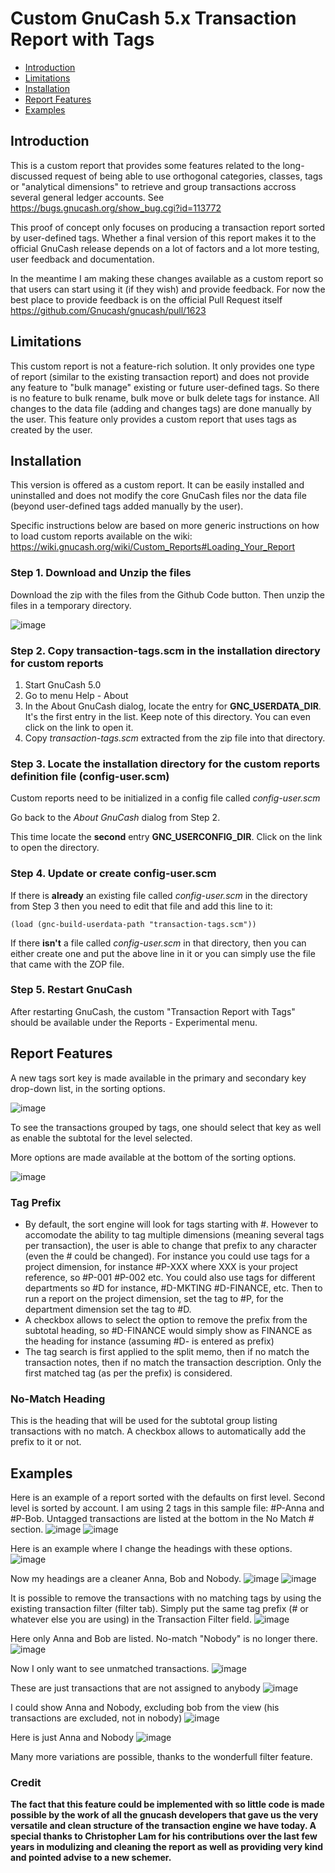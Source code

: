 # Custom GnuCash 5.x Transaction Report with Tags

  * [Introduction](#introduction)
  * [Limitations](#limitations)
  * [Installation](#installation)
  * [Report Features](#report-features)
  * [Examples](#examples)

## Introduction

This is a custom report that provides some features related to the long-discussed request of being able to use orthogonal categories, classes, tags or "analytical dimensions" to retrieve and group transactions accross several general ledger accounts. 
See https://bugs.gnucash.org/show_bug.cgi?id=113772

This proof of concept only focuses on producing a transaction report sorted by user-defined tags. Whether a final version of this report makes it to the official GnuCash release depends on a lot of factors and a lot more testing, user feedback and documentation. 

In the meantime I am making these changes available as a custom report so that users can start using it (if they wish) and provide feedback. For now the best place to provide feedback is on the official Pull Request itself https://github.com/Gnucash/gnucash/pull/1623 

## Limitations

This custom report is not a feature-rich solution. It only provides one type of report (similar to the existing transaction report) and does not provide any feature to "bulk manage" existing or future user-defined tags. So there is no feature to bulk rename, bulk move or bulk delete tags for instance. All changes to the data file (adding and changes tags) are done manually by the user. This feature only provides a custom report that uses tags as created by the user.

## Installation

This version is offered as a custom report. It can be easily installed and uninstalled and does not modify the core GnuCash files nor the data file (beyond user-defined tags added manually by the user).

Specific instructions below are based on more generic instructions on how to load custom reports available on the wiki: https://wiki.gnucash.org/wiki/Custom_Reports#Loading_Your_Report

### Step 1. Download and Unzip the files

Download the zip with the files from the Github Code button. Then unzip the files in a temporary directory.

![image](https://github.com/dawansv/gnucash-transaction-tags/assets/267163/c59f5e03-ba77-4fdb-afbf-94fe75737959)

### Step 2. Copy transaction-tags.scm in the installation directory for custom reports

1. Start GnuCash 5.0
2. Go to menu Help - About
3. In the About GnuCash dialog, locate the entry for **GNC_USERDATA_DIR**. It's the first entry in the list. Keep note of this directory. You can even click on the link to open it.
4. Copy _transaction-tags.scm_ extracted from the zip file into that directory.

### Step 3. Locate the installation directory for the custom reports definition file (config-user.scm)

Custom reports need to be initialized in a config file called _config-user.scm_

Go back to the _About GnuCash_ dialog from Step 2. 

This time locate the **second** entry **GNC_USERCONFIG_DIR**. Click on the link to open the directory.

### Step 4. Update or create config-user.scm

If there is **already** an existing file called _config-user.scm_ in the directory from Step 3 then you need to edit that file and add this line to it:

`(load (gnc-build-userdata-path "transaction-tags.scm"))`

If there **isn't** a file called _config-user.scm_ in that directory, then you can either create one and put the above line in it or you can simply use the file that came with the ZOP file.

### Step 5. Restart GnuCash

After restarting GnuCash, the custom "Transaction Report with Tags" should be available under the Reports - Experimental menu.

## Report Features

A new tags sort key is made available in the primary and secondary key drop-down list, in the sorting options.

![image](https://github.com/Gnucash/gnucash/assets/267163/89f11c52-5a88-44ad-be61-605c5ec2271e)

To see the transactions grouped by tags, one should select that key as well as enable the subtotal for the level selected.

More options are made available at the bottom of the sorting options.

![image](https://github.com/Gnucash/gnucash/assets/267163/d7adf39d-751b-4a2c-b8de-a8cefd8c3f83)

### Tag Prefix

- By default, the sort engine will look for tags starting with #. However to accomodate the ability to tag multiple dimensions (meaning several tags per transaction), the user is able to change that prefix to any character (even the # could be changed). For instance you could use tags for a project dimension, for instance #P-XXX where XXX is your project reference, so #P-001 #P-002 etc. You could also use tags for different departments so #D for instance, #D-MKTING #D-FINANCE, etc. Then to run a report on the project dimension, set the tag to #P, for the department dimension set the tag to #D. 
- A checkbox allows to select the option to remove the prefix from the subtotal heading, so #D-FINANCE would simply show as FINANCE as the heading for instance (assuming #D- is entered as prefix)
- The tag search is first applied to the split memo, then if no match the transaction notes, then if no match the transaction description. Only the first matched tag (as per the prefix) is considered.

### No-Match Heading
This is the heading that will be used for the subtotal group listing transactions with no match. A checkbox allows to automatically add the prefix to it or not.

## Examples
Here is an example of a report sorted with the defaults on first level. Second level is sorted by account. I am using 2 tags in this sample file: #P-Anna and #P-Bob. Untagged transactions are listed at the bottom in the No Match # section.
![image](https://user-images.githubusercontent.com/267163/235810080-d1ddeb62-291d-42f5-bda2-a32c71fcb69a.png)
![image](https://user-images.githubusercontent.com/267163/235810114-5abecc03-6c4f-4b05-b7eb-bee49d67e549.png)

Here is an example where I change the headings with these options.
![image](https://github.com/Gnucash/gnucash/assets/267163/e60027cd-d543-4ed7-b0a2-26448e161036)

Now my headings are a cleaner Anna, Bob and Nobody.
![image](https://user-images.githubusercontent.com/267163/235810285-6ecd1fda-675a-45ba-943c-be07810fb308.png)
![image](https://user-images.githubusercontent.com/267163/235810305-b187e3c1-5990-4c9f-a09a-fd0664e839dd.png)

It is possible to remove the transactions with no matching tags by using the existing transaction filter (filter tab). Simply put the same tag prefix (# or whatever else you are using) in the Transaction Filter field.
![image](https://user-images.githubusercontent.com/267163/235810409-6d96c353-3e0e-48d3-aede-e4510a9fd62d.png)

Here only Anna and Bob are listed. No-match "Nobody" is no longer there.
![image](https://user-images.githubusercontent.com/267163/235810480-de731104-ab48-4f30-a4dd-6257ef9f7f96.png)

Now I only want to see unmatched transactions.
![image](https://user-images.githubusercontent.com/267163/235812471-4aff7c8b-12f4-454b-b865-eb5d218a9f5b.png)

These are just transactions that are not assigned to anybody
![image](https://user-images.githubusercontent.com/267163/235812541-32044a35-a32a-46ee-9942-228b9b0cc9fe.png)

I could show Anna and Nobody, excluding bob from the view (his transactions are excluded, not in nobody)
![image](https://user-images.githubusercontent.com/267163/235812651-0a44e31f-9151-4252-9789-632d36a00b6b.png)

Here is just Anna and Nobody
![image](https://user-images.githubusercontent.com/267163/235812705-d9a8a4e5-2f4b-4ff4-97c2-b9f0b8b2920e.png)

Many more variations are possible, thanks to the wonderfull filter feature. 

### Credit

**The fact that this feature could be implemented with so little code is made possible by the work of all the gnucash developers that gave us the very versatile and clean structure of the transaction engine we have today. A special thanks to Christopher Lam for his contributions over the last few years in modulizing and cleaning the report as well as providing very kind and pointed advise to a new schemer.**
